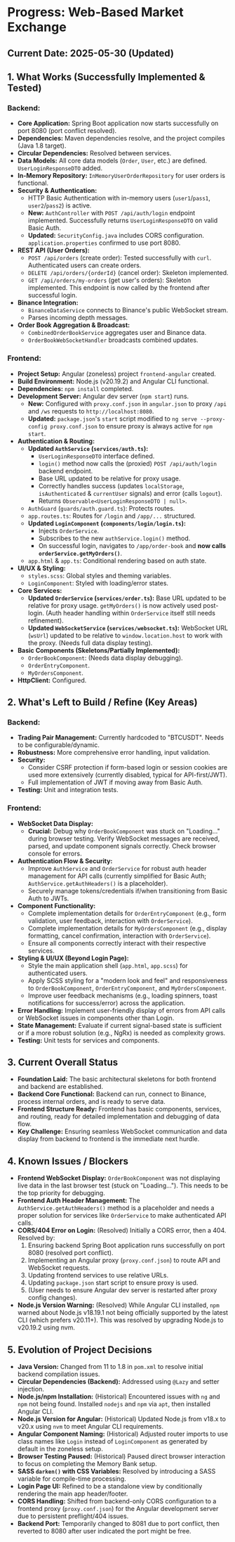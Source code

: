 # Progress: Web-Based Market Exchange

## Current Date: 2025-05-30 (Updated)

## 1. What Works (Successfully Implemented & Tested)

### Backend:
-   **Core Application:** Spring Boot application now starts successfully on port 8080 (port conflict resolved).
-   **Dependencies:** Maven dependencies resolve, and the project compiles (Java 1.8 target).
-   **Circular Dependencies:** Resolved between services.
-   **Data Models:** All core data models (`Order`, `User`, etc.) are defined. `UserLoginResponseDTO` added.
-   **In-Memory Repository:** `InMemoryUserOrderRepository` for user orders is functional.
-   **Security & Authentication:**
    -   HTTP Basic Authentication with in-memory users (`user1`/`pass1`, `user2`/`pass2`) is active.
    -   **New:** `AuthController` with `POST /api/auth/login` endpoint implemented. Successfully returns `UserLoginResponseDTO` on valid Basic Auth.
    -   **Updated:** `SecurityConfig.java` includes CORS configuration. `application.properties` confirmed to use port 8080.
-   **REST API (User Orders):**
    -   `POST /api/orders` (create order): Tested successfully with `curl`. Authenticated users can create orders.
    -   `DELETE /api/orders/{orderId}` (cancel order): Skeleton implemented.
    -   `GET /api/orders/my-orders` (get user's orders): Skeleton implemented. This endpoint is now called by the frontend after successful login.
-   **Binance Integration:**
    -   `BinanceDataService` connects to Binance's public WebSocket stream.
    -   Parses incoming depth messages.
-   **Order Book Aggregation & Broadcast:**
    -   `CombinedOrderBookService` aggregates user and Binance data.
    -   `OrderBookWebSocketHandler` broadcasts combined updates.

### Frontend:
-   **Project Setup:** Angular (zoneless) project `frontend-angular` created.
-   **Build Environment:** Node.js (v20.19.2) and Angular CLI functional.
-   **Dependencies:** `npm install` completed.
-   **Development Server:** Angular dev server (`npm start`) runs.
    -   **New:** Configured with `proxy.conf.json` in `angular.json` to proxy `/api` and `/ws` requests to `http://localhost:8080`.
    -   **Updated:** `package.json`'s `start` script modified to `ng serve --proxy-config proxy.conf.json` to ensure proxy is always active for `npm start`.
-   **Authentication & Routing:**
    -   **Updated `AuthService` (`services/auth.ts`):**
        -   `UserLoginResponseDTO` interface defined.
        -   `login()` method now calls the (proxied) `POST /api/auth/login` backend endpoint.
        -   Base URL updated to be relative for proxy usage.
        -   Correctly handles success (updates `localStorage`, `isAuthenticated` & `currentUser` signals) and error (calls `logout`).
        -   Returns `Observable<UserLoginResponseDTO | null>`.
    -   `AuthGuard` (`guards/auth.guard.ts`): Protects routes.
    -   `app.routes.ts`: Routes for `/login` and `/app/...` structured.
    -   **Updated `LoginComponent` (`components/login/login.ts`):**
        -   Injects `OrderService`.
        -   Subscribes to the new `authService.login()` method.
        -   On successful login, navigates to `/app/order-book` and **now calls `orderService.getMyOrders()`**.
    -   `app.html` & `app.ts`: Conditional rendering based on auth state.
-   **UI/UX & Styling:**
    -   `styles.scss`: Global styles and theming variables.
    -   `LoginComponent`: Styled with loading/error states.
-   **Core Services:**
    -   **Updated `OrderService` (`services/order.ts`):** Base URL updated to be relative for proxy usage. `getMyOrders()` is now actively used post-login. (Auth header handling within `OrderService` itself still needs refinement).
    -   **Updated `WebSocketService` (`services/websocket.ts`):** WebSocket URL (`wsUrl`) updated to be relative to `window.location.host` to work with the proxy. (Needs full data display testing).
-   **Basic Components (Skeletons/Partially Implemented):**
    -   `OrderBookComponent`: (Needs data display debugging).
    -   `OrderEntryComponent`.
    -   `MyOrdersComponent`.
-   **HttpClient:** Configured.

## 2. What's Left to Build / Refine (Key Areas)

### Backend:
-   **Trading Pair Management:** Currently hardcoded to "BTCUSDT". Needs to be configurable/dynamic.
-   **Robustness:** More comprehensive error handling, input validation.
-   **Security:**
    -   Consider CSRF protection if form-based login or session cookies are used more extensively (currently disabled, typical for API-first/JWT).
    -   Full implementation of JWT if moving away from Basic Auth.
-   **Testing:** Unit and integration tests.

### Frontend:
-   **WebSocket Data Display:**
    -   **Crucial:** Debug why `OrderBookComponent` was stuck on "Loading..." during browser testing. Verify WebSocket messages are received, parsed, and update component signals correctly. Check browser console for errors.
-   **Authentication Flow & Security:**
    -   Improve `AuthService` and `OrderService` for robust auth header management for API calls (currently simplified for Basic Auth; `AuthService.getAuthHeaders()` is a placeholder).
    -   Securely manage tokens/credentials if/when transitioning from Basic Auth to JWTs.
-   **Component Functionality:**
    -   Complete implementation details for `OrderEntryComponent` (e.g., form validation, user feedback, interaction with `OrderService`).
    -   Complete implementation details for `MyOrdersComponent` (e.g., display formatting, cancel confirmation, interaction with `OrderService`).
    -   Ensure all components correctly interact with their respective services.
-   **Styling & UI/UX (Beyond Login Page):**
    -   Style the main application shell (`app.html`, `app.scss`) for authenticated users.
    -   Apply SCSS styling for a "modern look and feel" and responsiveness to `OrderBookComponent`, `OrderEntryComponent`, and `MyOrdersComponent`.
    -   Improve user feedback mechanisms (e.g., loading spinners, toast notifications for success/error) across the application.
-   **Error Handling:** Implement user-friendly display of errors from API calls or WebSocket issues in components other than Login.
-   **State Management:** Evaluate if current signal-based state is sufficient or if a more robust solution (e.g., NgRx) is needed as complexity grows.
-   **Testing:** Unit tests for services and components.

## 3. Current Overall Status

-   **Foundation Laid:** The basic architectural skeletons for both frontend and backend are established.
-   **Backend Core Functional:** Backend can run, connect to Binance, process internal orders, and is ready to serve data.
-   **Frontend Structure Ready:** Frontend has basic components, services, and routing, ready for detailed implementation and debugging of data flow.
-   **Key Challenge:** Ensuring seamless WebSocket communication and data display from backend to frontend is the immediate next hurdle.

## 4. Known Issues / Blockers

-   **Frontend WebSocket Display:** `OrderBookComponent` was not displaying live data in the last browser test (stuck on "Loading..."). This needs to be the top priority for debugging.
-   **Frontend Auth Header Management:** The `AuthService.getAuthHeaders()` method is a placeholder and needs a proper solution for services like `OrderService` to make authenticated API calls.
-   **CORS/404 Error on Login:** (Resolved) Initially a CORS error, then a 404. Resolved by:
    1.  Ensuring backend Spring Boot application runs successfully on port 8080 (resolved port conflict).
    2.  Implementing an Angular proxy (`proxy.conf.json`) to route API and WebSocket requests.
    3.  Updating frontend services to use relative URLs.
    4.  Updating `package.json` start script to ensure proxy is used.
    5.  (User needs to ensure Angular dev server is restarted after proxy config changes).
-   **Node.js Version Warning:** (Resolved) While Angular CLI installed, `npm` warned about Node.js v18.19.1 not being officially supported by the latest CLI (which prefers v20.11+). This was resolved by upgrading Node.js to v20.19.2 using nvm.

## 5. Evolution of Project Decisions

-   **Java Version:** Changed from 11 to 1.8 in `pom.xml` to resolve initial backend compilation issues.
-   **Circular Dependencies (Backend):** Addressed using `@Lazy` and setter injection.
-   **Node.js/npm Installation:** (Historical) Encountered issues with `ng` and `npm` not being found. Installed `nodejs` and `npm` via `apt`, then installed Angular CLI.
-   **Node.js Version for Angular:** (Historical) Updated Node.js from v18.x to v20.x using `nvm` to meet Angular CLI requirements.
-   **Angular Component Naming:** (Historical) Adjusted router imports to use class names like `Login` instead of `LoginComponent` as generated by default in the zoneless setup.
-   **Browser Testing Paused:** (Historical) Paused direct browser interaction to focus on completing the Memory Bank setup.
-   **SASS `darken()` with CSS Variables:** Resolved by introducing a SASS variable for compile-time processing.
-   **Login Page UI:** Refined to be a standalone view by conditionally rendering the main app header/footer.
-   **CORS Handling:** Shifted from backend-only CORS configuration to a frontend proxy (`proxy.conf.json`) for the Angular development server due to persistent preflight/404 issues.
-   **Backend Port:** Temporarily changed to 8081 due to port conflict, then reverted to 8080 after user indicated the port might be free.
